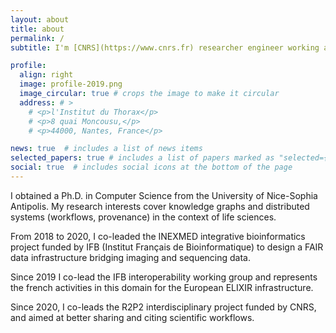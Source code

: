```yaml
---
layout: about
title: about
permalink: /
subtitle: I'm [CNRS](https://www.cnrs.fr) researcher engineer working at [l’Institut du Thorax](https://umr1087.univ-nantes.fr) in Nantes, France. 

profile:
  align: right
  image: profile-2019.png
  image_circular: true # crops the image to make it circular
  address: # >
    # <p>l'Institut du Thorax</p>
    # <p>8 quai Moncousu,</p>
    # <p>44000, Nantes, France</p>

news: true  # includes a list of news items
selected_papers: true # includes a list of papers marked as "selected={true}"
social: true  # includes social icons at the bottom of the page
---
```


I obtained a Ph.D. in Computer Science from the University of Nice-Sophia Antipolis. My research interests cover knowledge graphs and distributed systems (workflows, provenance) in the context of life sciences. 

From 2018 to 2020, I co-leaded the INEXMED integrative bioinformatics project funded by IFB (Institut Français de Bioinformatique) to design a FAIR data infrastructure bridging imaging and sequencing data. 

Since 2019 I co-lead the IFB interoperability working group and represents the french activities in this domain for the European ELIXIR infrastructure. 

Since 2020, I co-leads the R2P2 interdisciplinary project funded by CNRS, and aimed at better sharing and citing scientific workflows. 
